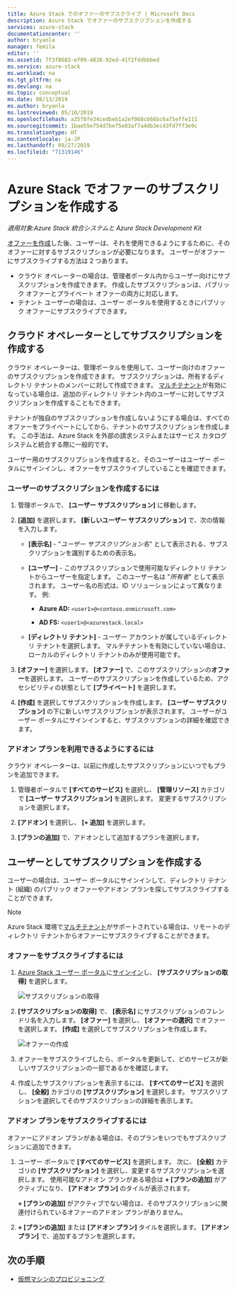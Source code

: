 ```yaml
---
title: Azure Stack でのオファーのサブスクライブ | Microsoft Docs
description: Azure Stack でオファーのサブスクリプションを作成する
services: azure-stack
documentationcenter: ''
author: bryanla
manager: femila
editor: ''
ms.assetid: 7f3f8683-ef09-4838-92ed-41f2fddbbbed
ms.service: azure-stack
ms.workload: na
ms.tgt_pltfrm: na
ms.devlang: na
ms.topic: conceptual
ms.date: 08/13/2019
ms.author: bryanla
ms.lastreviewed: 05/10/2019
ms.openlocfilehash: a35f8fe34cedbeb1a2ef068c666bc6a75effe111
ms.sourcegitcommit: 1bae55e754d7be75e03af7a4db3ec43fd7ff3e9c
ms.translationtype: HT
ms.contentlocale: ja-JP
ms.lasthandoff: 09/27/2019
ms.locfileid: "71319146"
---
```

# <a name="create-subscriptions-to-offers-in-azure-stack"></a>Azure Stack でオファーのサブスクリプションを作成する

*適用対象:Azure Stack 統合システムと Azure Stack Development Kit*

[オファーを作成](azure-stack-create-offer.md)した後、ユーザーは、それを使用できるようにするために、そのオファーに対するサブスクリプションが必要になります。 ユーザーがオファーにサブスクライブする方法は 2 つあります。

- クラウド オペレーターの場合は、管理者ポータル内からユーザー向けにサブスクリプションを作成できます。 作成したサブスクリプションは、パブリック オファーとプライベート オファーの両方に対応します。
- テナント ユーザーの場合は、ユーザー ポータルを使用するときにパブリック オファーにサブスクライブできます。  

## <a name="create-a-subscription-as-a-cloud-operator"></a>クラウド オペレーターとしてサブスクリプションを作成する

クラウド オペレーターは、管理ポータルを使用して、ユーザー向けのオファーのサブスクリプションを作成できます。 サブスクリプションは、所有するディレクトリ テナントのメンバーに対して作成できます。 [マルチテナント](azure-stack-enable-multitenancy.md)が有効になっている場合は、追加のディレクトリ テナント内のユーザーに対してサブスクリプションを作成することもできます。

テナントが独自のサブスクリプションを作成しないようにする場合は、すべてのオファーをプライベートにしてから、テナントのサブスクリプションを作成します。 この手法は、Azure Stack を外部の請求システムまたはサービス カタログ システムと統合する際に一般的です。

ユーザー用のサブスクリプションを作成すると、そのユーザーはユーザー ポータルにサインインし、オファーをサブスクライブしていることを確認できます。  

### <a name="to-create-a-subscription-for-a-user"></a>ユーザーのサブスクリプションを作成するには

1. 管理ポータルで、 **[ユーザー サブスクリプション]** に移動します。
2. **[追加]** を選択します。 **[新しいユーザー サブスクリプション]** で、次の情報を入力します。  

   - **[表示名]** - "*ユーザー サブスクリプション名*" として表示される、サブスクリプションを識別するための表示名。
   - **[ユーザー]** - このサブスクリプションで使用可能なディレクトリ テナントからユーザーを指定します。 このユーザー名は "*所有者*" として表示されます。  ユーザー名の形式は、ID ソリューションによって異なります。 例:

     - **Azure AD:** `<user1>@<contoso.onmicrosoft.com>`

     - **AD FS:** `<user1>@<azurestack.local>`

   - **[ディレクトリ テナント]** - ユーザー アカウントが属しているディレクトリ テナントを選択します。 マルチテナントを有効にしていない場合は、ローカルのディレクトリ テナントのみが使用可能です。

3. **[オファー]** を選択します。 **[オファー]** で、このサブスクリプションの**オファー**を選択します。 ユーザーのサブスクリプションを作成しているため、アクセシビリティの状態として **[プライベート]** を選択します。

4. **[作成]** を選択してサブスクリプションを作成します。 **[ユーザー サブスクリプション]** の下に新しいサブスクリプションが表示されます。 ユーザーがユーザー ポータルにサインインすると、サブスクリプションの詳細を確認できます。

### <a name="to-make-an-add-on-plan-available"></a>アドオン プランを利用できるようにするには

クラウド オペレーターは、以前に作成したサブスクリプションにいつでもプランを追加できます。

1. 管理者ポータルで **[すべてのサービス]** を選択し、 **[管理リソース]** カテゴリで **[ユーザー サブスクリプション]** を選択します。 変更するサブスクリプションを選択します。

2. **[アドオン]** を選択し、 **[+ 追加]** を選択します。  

3. **[プランの追加]** で、アドオンとして追加するプランを選択します。

## <a name="create-a-subscription-as-a-user"></a>ユーザーとしてサブスクリプションを作成する

ユーザーの場合は、ユーザー ポータルにサインインして、ディレクトリ テナント (組織) のパブリック オファーやアドオン プランを探してサブスクライブすることができます。

>[!NOTE]
>Azure Stack 環境で[マルチテナント](azure-stack-enable-multitenancy.md)がサポートされている場合は、リモートのディレクトリ テナントからオファーにサブスクライブすることができます。

### <a name="to-subscribe-to-an-offer"></a>オファーをサブスクライブするには

1. [Azure Stack ユーザー ポータル](https://portal.local.azurestack.external)に[サインイン](../asdk/asdk-connect.md)し、 **[サブスクリプションの取得]** を選択します。

   ![サブスクリプションの取得](media/azure-stack-subscribe-plan-provision-vm/image01.png)
  
2. **[サブスクリプションの取得]** で、 **[表示名]** にサブスクリプションのフレンドリ名を入力します。 **[オファー]** を選択し、 **[オファーの選択]** でオファーを選択します。 **[作成]** を選択してサブスクリプションを作成します。

   ![オファーの作成](media/azure-stack-subscribe-plan-provision-vm/image02.png)
  
3. オファーをサブスクライブしたら、ポータルを更新して、どのサービスが新しいサブスクリプションの一部であるかを確認します。

4. 作成したサブスクリプションを表示するには、 **[すべてのサービス]** を選択し、 **[全般]** カテゴリの **[サブスクリプション]** を選択します。 サブスクリプションを選択してそのサブスクリプションの詳細を表示します。  

### <a name="to-subscribe-to-an-add-on-plan"></a>アドオン プランをサブスクライブするには

オファーにアドオン プランがある場合は、そのプランをいつでもサブスクリプションに追加できます。  

1. ユーザー ポータルで **[すべてのサービス]** を選択します。 次に、 **[全般]** カテゴリの **[サブスクリプション]** を選択し、変更するサブスクリプションを選択します。 使用可能なアドオン プランがある場合は **+ [プランの追加]** がアクティブになり、 **[アドオン プラン]** のタイルが表示されます。

   **+ [プランの追加]** がアクティブでない場合は、そのサブスクリプションに関連付けられているオファーのアドオン プランがありません。

1. **+ [プランの追加]** または **[アドオン プラン]** タイルを選択します。 **[アドオン プラン]** で、追加するプランを選択します。

## <a name="next-steps"></a>次の手順

- [仮想マシンのプロビジョニング](../user/azure-stack-create-vm-template.md)
